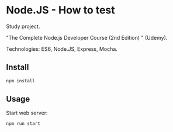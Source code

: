 # Node.JS - How to test

Study project.

"The Complete Node.js Developer Course (2nd Edition) " (Udemy).

Technologies: ES6, Node.JS, Express, Mocha.

## Install

````bash
npm install
````

## Usage

Start web server:
````bash
npm run start
````
